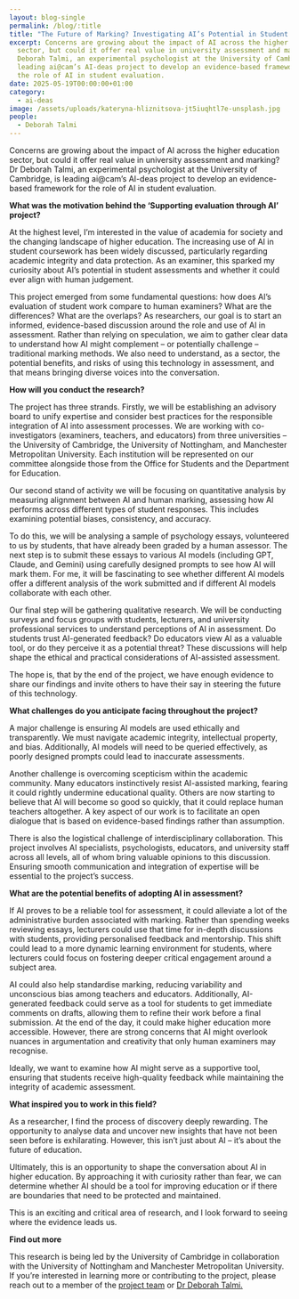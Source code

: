 ```yaml
---
layout: blog-single
permalink: /blog/:title
title: "The Future of Marking? Investigating AI’s Potential in Student Assessment "
excerpt: Concerns are growing about the impact of AI across the higher education
  sector, but could it offer real value in university assessment and marking? Dr
  Deborah Talmi, an experimental psychologist at the University of Cambridge, is
  leading ai@cam’s AI-deas project to develop an evidence-based framework for
  the role of AI in student evaluation.
date: 2025-05-19T00:00:00+01:00
category:
  - ai-deas
image: /assets/uploads/kateryna-hliznitsova-jt5iuqhtl7e-unsplash.jpg
people:
  - Deborah Talmi
---
```

Concerns are growing about the impact of AI across the higher education sector, but could it offer real value in university assessment and marking? Dr Deborah Talmi, an experimental psychologist at the University of Cambridge, is leading ai@cam’s AI-deas project to develop an evidence-based framework for the role of AI in student evaluation.

**What was the motivation behind the ‘Supporting evaluation through AI’ project?**

At the highest level, I’m interested in the value of academia for society and the changing landscape of higher education. The increasing use of AI in student coursework has been widely discussed, particularly regarding academic integrity and data protection. As an examiner, this sparked my curiosity about AI’s potential in student assessments and whether it could ever align with human judgement.

This project emerged from some fundamental questions: how does AI’s evaluation of student work compare to human examiners? What are the differences? What are the overlaps? As researchers, our goal is to start an informed, evidence-based discussion around the role and use of AI in assessment. Rather than relying on speculation, we aim to gather clear data to understand how AI might complement – or potentially challenge – traditional marking methods. We also need to understand, as a sector, the potential benefits, and risks of using this technology in assessment, and that means bringing diverse voices into the conversation.

**How will you conduct the research?**

The project has three strands. Firstly, we will be establishing an advisory board to unify expertise and consider best practices for the responsible integration of AI into assessment processes. We are working with co-investigators (examiners, teachers, and educators) from three universities – the University of Cambridge, the University of Nottingham, and Manchester Metropolitan University. Each institution will be represented on our committee alongside those from the Office for Students and the Department for Education.

Our second stand of activity we will be focusing on quantitative analysis by measuring alignment between AI and human marking, assessing how AI performs across different types of student responses. This includes examining potential biases, consistency, and accuracy.

To do this, we will be analysing a sample of psychology essays, volunteered to us by students, that have already been graded by a human assessor. The next step is to submit these essays to various AI models (including GPT, Claude, and Gemini) using carefully designed prompts to see how AI will mark them. For me, it will be fascinating to see whether different AI models offer a different analysis of the work submitted and if different AI models collaborate with each other.

Our final step will be gathering qualitative research. We will be conducting surveys and focus groups with students, lecturers, and university professional services to understand perceptions of AI in assessment. Do students trust AI-generated feedback? Do educators view AI as a valuable tool, or do they perceive it as a potential threat? These discussions will help shape the ethical and practical considerations of AI-assisted assessment.

The hope is, that by the end of the project, we have enough evidence to share our findings and invite others to have their say in steering the future of this technology.

**What challenges do you anticipate facing throughout the project?**

A major challenge is ensuring AI models are used ethically and transparently. We must navigate academic integrity, intellectual property, and bias. Additionally, AI models will need to be queried effectively, as poorly designed prompts could lead to inaccurate assessments.

Another challenge is overcoming scepticism within the academic community. Many educators instinctively resist AI-assisted marking, fearing it could rightly undermine educational quality. Others are now starting to believe that AI will become so good so quickly, that it could replace human teachers altogether. A key aspect of our work is to facilitate an open dialogue that is based on evidence-based findings rather than assumption.

There is also the logistical challenge of interdisciplinary collaboration. This project involves AI specialists, psychologists, educators, and university staff across all levels, all of whom bring valuable opinions to this discussion. Ensuring smooth communication and integration of expertise will be essential to the project’s success.

**What are the potential benefits of adopting AI in assessment?**

If AI proves to be a reliable tool for assessment, it could alleviate a lot of the administrative burden associated with marking. Rather than spending weeks reviewing essays, lecturers could use that time for in-depth discussions with students, providing personalised feedback and mentorship. This shift could lead to a more dynamic learning environment for students, where lecturers could focus on fostering deeper critical engagement around a subject area.

AI could also help standardise marking, reducing variability and unconscious bias among teachers and educators. Additionally, AI-generated feedback could serve as a tool for students to get immediate comments on drafts, allowing them to refine their work before a final submission. At the end of the day, it could make higher education more accessible. However, there are strong concerns that AI might overlook nuances in argumentation and creativity that only human examiners may recognise.

Ideally, we want to examine how AI might serve as a supportive tool, ensuring that students receive high-quality feedback while maintaining the integrity of academic assessment.

**What inspired you to work in this field?**

As a researcher, I find the process of discovery deeply rewarding. The opportunity to analyse data and uncover new insights that have not been seen before is exhilarating. However, this isn’t just about AI – it’s about the future of education.

Ultimately, this is an opportunity to shape the conversation about AI in higher education. By approaching it with curiosity rather than fear, we can determine whether AI should be a tool for improving education or if there are boundaries that need to be protected and maintained.

This is an exciting and critical area of research, and I look forward to seeing where the evidence leads us.

**F﻿ind out more**

This research is being led by the University of Cambridge in collaboration with the University of Nottingham and Manchester Metropolitan University. If you’re interested in learning more or contributing to the project, please reach out to a member of the [project team](https://ai.cam.ac.uk/projects/supporting-evaluation-through-ai) or [Dr Deborah Talmi.](dt492@cam.ac.uk)